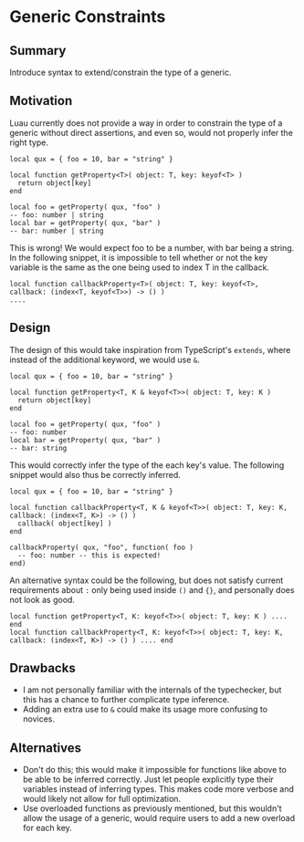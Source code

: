 # Generic Constraints
## Summary
Introduce syntax to extend/constrain the type of a generic.
## Motivation
Luau currently does not provide a way in order to constrain the type of a generic without direct assertions, and even so, would not properly infer the right type.
```luau
local qux = { foo = 10, bar = "string" }

local function getProperty<T>( object: T, key: keyof<T> )
  return object[key]
end

local foo = getProperty( qux, "foo" )
-- foo: number | string
local bar = getProperty( qux, "bar" )
-- bar: number | string
```
This is wrong! We would expect foo to be a number, with bar being a string.
In the following snippet, it is impossible to tell whether or not the key variable is the same as the one being used to index T in the callback.
```luau
local function callbackProperty<T>( object: T, key: keyof<T>, callback: (index<T, keyof<T>>) -> () )
....
```
## Design
The design of this would take inspiration from TypeScript's `extends`, where instead of the additional keyword, we would use `&`.
```luau
local qux = { foo = 10, bar = "string" }

local function getProperty<T, K & keyof<T>>( object: T, key: K )
  return object[key]
end

local foo = getProperty( qux, "foo" )
-- foo: number
local bar = getProperty( qux, "bar" )
-- bar: string
```
This would correctly infer the type of the each key's value.
The following snippet would also thus be correctly inferred.
```luau
local qux = { foo = 10, bar = "string" }

local function callbackProperty<T, K & keyof<T>>( object: T, key: K, callback: (index<T, K>) -> () )
  callback( object[key] )
end

callbackProperty( qux, "foo", function( foo )
  -- foo: number -- this is expected!
end)
```
An alternative syntax could be the following, but does not satisfy current requirements about `:` only being used inside `()` and `{}`, and personally does not look as good.
```luau
local function getProperty<T, K: keyof<T>>( object: T, key: K ) .... end
local function callbackProperty<T, K: keyof<T>>( object: T, key: K, callback: (index<T, K>) -> () ) .... end
```
## Drawbacks
- I am not personally familiar with the internals of the typechecker, but this has a chance to further complicate type inference.
- Adding an extra use to `&` could make its usage more confusing to novices.
## Alternatives
- Don't do this; this would make it impossible for functions like above to be able to be inferred correctly. Just let people explicitly type their variables instead of inferring types. This makes code more verbose and would likely not allow for full optimization.
- Use overloaded functions as previously mentioned, but this wouldn't allow the usage of a generic, would require users to add a new overload for each key.
